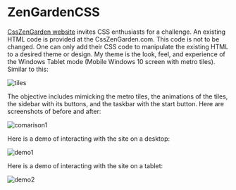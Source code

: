 # ZenGardenCSS
[CssZenGarden website](http://www.csszengarden.com/) invites CSS enthusiasts for a challenge.
An existing HTML code is provided at the CssZenGarden.com. This code is not to be changed. One can only add their CSS code to manipulate the existing HTML to a desired theme or design. My theme is the look, feel, and experience of the Windows Tablet mode (Mobile Windows 10 screen with metro tiles). Similar to this:

![tiles](https://user-images.githubusercontent.com/25467804/42470336-1f83ddf2-8388-11e8-9924-fd829aad3f1d.png)

The objective includes mimicking the metro tiles, the animations of the tiles, the sidebar with its buttons, and the taskbar with the start button.
Here are screenshots of before and after:

![comarison1](https://user-images.githubusercontent.com/25467804/42391537-b991de34-811d-11e8-844f-fd5e0bd0cf74.png)

Here is a demo of interacting with the site on a desktop:

![demo1](https://user-images.githubusercontent.com/25467804/42414727-7b741c56-8209-11e8-9ebd-1d782d28ea5e.gif)

Here is a demo of interacting with the site on a tablet:

![demo2](https://user-images.githubusercontent.com/25467804/42465930-6d45326e-837b-11e8-92a5-0575ced5856b.gif)
